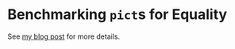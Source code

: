 # Benchmarking `pict`s for Equality

See [my blog post](https://benknoble.github.io/blog/2024/02/15/benchmarking-pict-equality/) for more details.
